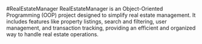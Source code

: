 #RealEstateManager 
RealEstateManager is an Object-Oriented Programming (OOP) project designed to simplify real estate management. It includes features like property listings, search and filtering, user management, and transaction tracking, providing an efficient and organized way to handle real estate operations.
